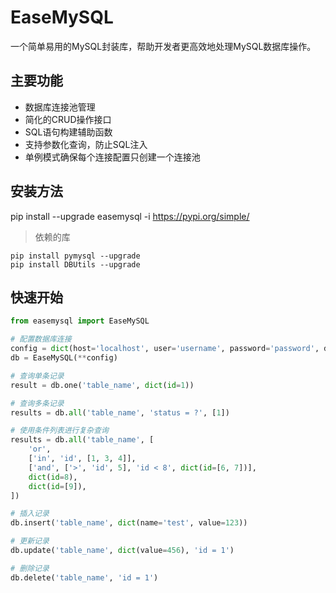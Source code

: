 # EaseMySQL

一个简单易用的MySQL封装库，帮助开发者更高效地处理MySQL数据库操作。

## 主要功能

- 数据库连接池管理
- 简化的CRUD操作接口
- SQL语句构建辅助函数
- 支持参数化查询，防止SQL注入
- 单例模式确保每个连接配置只创建一个连接池

## 安装方法

pip install --upgrade easemysql -i https://pypi.org/simple/

> 依赖的库
```
pip install pymysql --upgrade
pip install DBUtils --upgrade
```

## 快速开始

```python
from easemysql import EaseMySQL

# 配置数据库连接
config = dict(host='localhost', user='username', password='password', database='dbname')
db = EaseMySQL(**config)

# 查询单条记录
result = db.one('table_name', dict(id=1))

# 查询多条记录
results = db.all('table_name', 'status = ?', [1])

# 使用条件列表进行复杂查询
results = db.all('table_name', [
    'or',
    ['in', 'id', [1, 3, 4]],
    ['and', ['>', 'id', 5], 'id < 8', dict(id=[6, 7])],
    dict(id=8),
    dict(id=[9]),
])

# 插入记录
db.insert('table_name', dict(name='test', value=123))

# 更新记录
db.update('table_name', dict(value=456), 'id = 1')

# 删除记录
db.delete('table_name', 'id = 1')
```